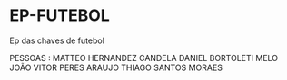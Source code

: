 # EP-FUTEBOL
Ep das chaves de futebol

PESSOAS : MATTEO HERNANDEZ CANDELA
          DANIEL BORTOLETI MELO
          JOÃO VITOR PERES ARAUJO
          THIAGO SANTOS MORAES
